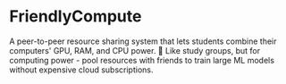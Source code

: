 # FriendlyCompute
A peer-to-peer resource sharing system that lets students combine their computers' GPU, RAM, and CPU power. 🤝 Like study groups, but for computing power - pool resources with friends to train large ML models without expensive cloud subscriptions.
